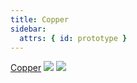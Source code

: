 ```yaml
---
title: Copper
sidebar:
  attrs: { id: prototype }
---
```


[Copper](https://waykenrm.com/blogs/differences-between-brass-bronze-and-copper/#/)
![](https://nexmaker-profabx.oss-cn-hangzhou.aliyuncs.com/img/applications-of-brass-bronze-and-copper-optimized.jpg)
![](https://nexmaker-profabx.oss-cn-hangzhou.aliyuncs.com/img/WX20240602-230239.png)